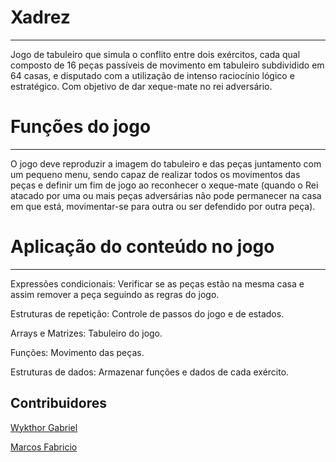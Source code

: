 # Xadrez 
***
Jogo de tabuleiro que simula o conflito entre dois exércitos, cada qual composto de 16 peças passíveis de movimento em tabuleiro subdividido em 64 casas, e disputado com a utilização de intenso raciocínio lógico e estratégico. Com objetivo de dar xeque-mate no rei adversário.

# Funções do jogo
***
O jogo deve reproduzir a imagem do tabuleiro e das peças juntamento com um pequeno menu, sendo capaz de realizar todos os movimentos das peças e definir um fim de jogo ao reconhecer o xeque-mate (quando o Rei atacado por uma ou mais peças adversárias não pode permanecer na casa em que está, movimentar-se para outra ou ser defendido por outra peça).

# Aplicação do conteúdo no jogo
***
Expressões condicionais:
Verificar se as peças estão na mesma casa e assim remover a peça seguindo as regras do jogo.

Estruturas de repetição:
Controle de passos do jogo e de estados.

Arrays e Matrizes:
Tabuleiro do jogo.

Funções:
Movimento das peças.

Estruturas de dados:
Armazenar funções e dados de cada exército.

## Contribuidores
[Wykthor Gabriel](https://github.com/wykthor-btracker)

[Marcos Fabricio](https://github.com/MarcosFabriciio)
